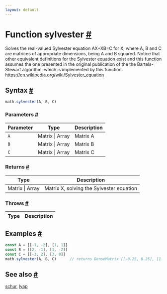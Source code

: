 ```yaml
---
layout: default
---
```


<!-- Note: This file is automatically generated from source code comments. Changes made in this file will be overridden. -->

<h1 id="function-sylvester">Function sylvester <a href="#function-sylvester" title="Permalink">#</a></h1>

Solves the real-valued Sylvester equation AX+XB=C for X, where A, B and C are
matrices of appropriate dimensions, being A and B squared. Notice that other
equivalent definitions for the Sylvester equation exist and this function
assumes the one presented in the original publication of the the Bartels-
Stewart algorithm, which is implemented by this function.
https://en.wikipedia.org/wiki/Sylvester_equation


<h2 id="syntax">Syntax <a href="#syntax" title="Permalink">#</a></h2>

```js
math.sylvester(A, B, C)
```

<h3 id="parameters">Parameters <a href="#parameters" title="Permalink">#</a></h3>

Parameter | Type | Description
--------- | ---- | -----------
`A` | Matrix &#124; Array | Matrix A
`B` | Matrix &#124; Array | Matrix B
`C` | Matrix &#124; Array | Matrix C

<h3 id="returns">Returns <a href="#returns" title="Permalink">#</a></h3>

Type | Description
---- | -----------
Matrix &#124; Array | Matrix X, solving the Sylvester equation


<h3 id="throws">Throws <a href="#throws" title="Permalink">#</a></h3>

Type | Description
---- | -----------


<h2 id="examples">Examples <a href="#examples" title="Permalink">#</a></h2>

```js
const A = [[-1, -2], [1, 1]]
const B = [[2, -1], [1, -2]]
const C = [[-3, 2], [3, 0]]
math.sylvester(A, B, C)      // returns DenseMatrix [[-0.25, 0.25], [1.5, -1.25]]
```


<h2 id="see-also">See also <a href="#see-also" title="Permalink">#</a></h2>

[schur](schur.html),
[lyap](lyap.html)

